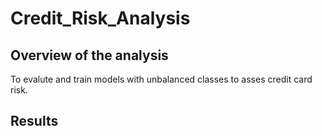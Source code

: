 # Credit_Risk_Analysis

## Overview of the analysis
To evalute and train models with unbalanced classes to asses credit card risk.

## Results
